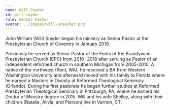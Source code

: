 ```yaml
---
name: Will Snyder
id: will-snyder
role: Senior Pastor
avatar: ../images/will-preacher.png
---
```


John William (Will) Snyder began his ministry as Senior Pastor at the Presbyterian Church of Coventry in January 2019.

Previously he served as Senior Pastor of the Forks of the Brandywine Presbyterian Church (EPC) from 2010 -2018 after serving as Pastor of an independent reformed church in southern Michigan from 2005-2010. A native of the northwest (Kent, WA), he received a BA from Western Washington University and afterward moved with his family to Florida where he earned a Masters in Divinity at Reformed Theological Seminary (Orlando). During his first pastorate he began further studies at Reformed Presbyterian Theological Seminary in Pittsburgh, PA, where he earned his Doctor of Ministry degree in 2015. Will and his wife Shelley, along with their children (Natalie, Alivia, and Pierson) live in Vernon, CT.
